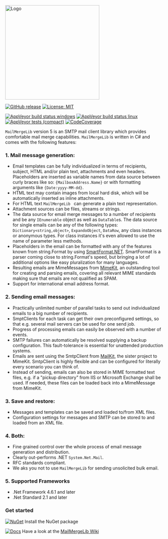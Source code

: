 <img src="https://raw.githubusercontent.com/axuno/MailMergeLib/main/MailMergeLlib.png" width="300" alt="Logo">

[![GitHub release](https://img.shields.io/github/release/axuno/mailmergelib.svg)](https://github.com/axuno/MailMergeLib/releases/latest)
[![License: MIT](https://img.shields.io/badge/License-MIT-brightgreen.svg)](https://github.com/axuno/MailMergeLib/blob/main/License.txt)

[![AppVeyor build status windows](https://img.shields.io/appveyor/job/build/axuno/MailMergeLib/windows/main?label=windows%20build)](https://ci.appveyor.com/project/axuno/mailmergelib/branch/main)
[![AppVeyor build status linux](https://img.shields.io/appveyor/job/build/axuno/MailMergeLib/linux/main?label=linux%20build)](https://ci.appveyor.com/project/axuno/mailmergelib/branch/main)
[![AppVeyor tests (compact)](https://img.shields.io/appveyor/tests/axuno/mailmergelib?compact_message)](https://ci.appveyor.com/project/axuno/mailmergelib/branch/main)
[![CodeCoverage](https://codecov.io/gh/axuno/MailMergeLib/branch/main/graph/badge.svg)](https://codecov.io/gh/axuno/MailMergeLib/tree/a9ecf7e4bdf708cf0bc1f393136faa7c0de7875c/MailMergeLib)

```MailMergeLib``` version 5 is an SMTP mail client library which provides comfortable mail merge capabilities. ```MailMergeLib``` is written in C# and comes with the following features:

### 1. Mail message generation:
* Email templates can be fully individualized in terms of recipients, subject, HTML and/or plain text, attachments and even headers. Placeholders are inserted as variable names from data source between curly braces like so: ```{MailboxAddress.Name}``` or with formatting arguments like ```{Date:yyyy-MM-dd}```.
* HTML text may contain images from local hard disk, which will be automatically inserted as inline attachments.
* For HTML text  ```MailMergeLib ``` can generate a plain text representation.
* Attachment sources can be files, streams or strings.
* The data source for email merge messages to a number of recipients and be any ```IEnumerable``` object as well as ```DataTable```s. The data source for single emails can be any of the following types: ```Dictionary<string,object>```, ```ExpandoObject```, ```DataRow```, any class instances or anonymous types. For class instances it's even allowed to use the name of parameter less methods.
* Placeholders in the email can be formatted with any of the features known from string.Format by using [SmartFormat.NET](https://github.com/scottrippey/SmartFormat.NET/wiki). SmartFormat is a parser coming close to string.Format's speed, but bringing a lot of additional options like easy pluralization for many languages.
* Resulting emails are MimeMessages from [MimeKit](https://github.com/jstedfast/MimeKit), an outstanding tool for creating and parsing emails, covering all relevant MIME standards making sure that emails are not qualified as SPAM.
* Support for international email address format.

### 2. Sending email messages:
* Practically unlimited number of parallel tasks to send out individualized emails to a big number of recipients.
* SmptClients for each task can get their own preconfigured settings, so that e.g. several mail servers can be used for one send job.
* Progress of processing emails can easily be observed with a number of events.
* SMTP failures can automatically be resolved supplying a backup configuration. This fault-tolerance is essential for unattended production systems.
* Emails are sent using the SmtpClient from [MailKit](https://github.com/jstedfast/MailKit), the sister project to MimeKit. SmtpClient is highly flexible and can be configured for literally every scenario you can think of.
* Instead of sending, emails can also be stored in MIME formatted text files, e.g. if a "pickup directory" from IIS or Microsoft Exchange shall be used. If needed, these files can be loaded back into a MimeMessage from MimeKit.

### 3. Save and restore:
* Messages and templates can be saved and loaded to/from XML files.
* Configuration settings for messages and SMTP can be stored to and loaded from an XML file.

### 4. Both:
* Fine grained control over the whole process of email message generation and distribution.
* Clearly out-performs .NET ```System.Net.Mail```.
* RFC standards compliant.
* We aks you not to use ```MailMergeLib``` for sending unsolicited bulk email.

### 5. Supported Frameworks
* .Net Framework 4.6.1 and later
* .Net Standard 2.1 and later

### Get started
[![NuGet](https://img.shields.io/nuget/v/MailMergeLib.svg)](https://www.nuget.org/packages/MailMergeLib/) Install the NuGet package

[![Docs](https://img.shields.io/badge/docs-up%20to%20date-brightgreen.svg)](https://github.com/axuno/MailMergeLib/wiki)
Have a look at the [MailMergeLib Wiki](https://github.com/axuno/MailMergeLib/wiki)

